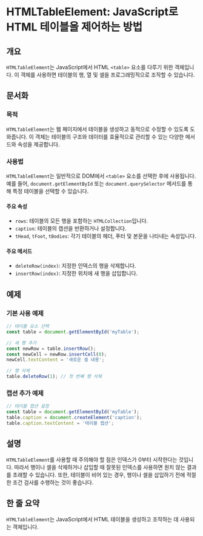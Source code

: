 <!--
Meta Description: # HTMLTableElement: JavaScript로 HTML 테이블을 제어하는 방법 ## 개요 `HTMLTableElement`는 JavaScript에서 HTML `<table>` 요소를 다루기 위한 객체입니다. 이 객체를 사용하면 테이블의 행, 열 및 셀을 프로...
Meta Keywords: table, htmltableelement, 테이블의, document, 테이블을
-->

# HTMLTableElement: JavaScript로 HTML 테이블을 제어하는 방법

## 개요
`HTMLTableElement`는 JavaScript에서 HTML `<table>` 요소를 다루기 위한 객체입니다. 이 객체를 사용하면 테이블의 행, 열 및 셀을 프로그래밍적으로 조작할 수 있습니다.

## 문서화
### 목적
`HTMLTableElement`는 웹 페이지에서 테이블을 생성하고 동적으로 수정할 수 있도록 도와줍니다. 이 객체는 테이블의 구조와 데이터를 효율적으로 관리할 수 있는 다양한 메서드와 속성을 제공합니다.

### 사용법
`HTMLTableElement`는 일반적으로 DOM에서 `<table>` 요소를 선택한 후에 사용됩니다. 예를 들어, `document.getElementById` 또는 `document.querySelector` 메서드를 통해 특정 테이블을 선택할 수 있습니다.

#### 주요 속성
- `rows`: 테이블의 모든 행을 포함하는 `HTMLCollection`입니다.
- `caption`: 테이블의 캡션을 반환하거나 설정합니다.
- `tHead`, `tFoot`, `tBodies`: 각기 테이블의 헤더, 푸터 및 본문을 나타내는 속성입니다.

#### 주요 메서드
- `deleteRow(index)`: 지정한 인덱스의 행을 삭제합니다.
- `insertRow(index)`: 지정한 위치에 새 행을 삽입합니다.

## 예제
### 기본 사용 예제
```javascript
// 테이블 요소 선택
const table = document.getElementById('myTable');

// 새 행 추가
const newRow = table.insertRow();
const newCell = newRow.insertCell(0);
newCell.textContent = '새로운 셀 내용';

// 행 삭제
table.deleteRow(1); // 첫 번째 행 삭제
```

### 캡션 추가 예제
```javascript
// 테이블 캡션 설정
const table = document.getElementById('myTable');
table.caption = document.createElement('caption');
table.caption.textContent = '테이블 캡션';
```

## 설명
`HTMLTableElement`를 사용할 때 주의해야 할 점은 인덱스가 0부터 시작한다는 것입니다. 따라서 행이나 셀을 삭제하거나 삽입할 때 잘못된 인덱스를 사용하면 원치 않는 결과를 초래할 수 있습니다. 또한, 테이블이 비어 있는 경우, 행이나 셀을 삽입하기 전에 적절한 조건 검사를 수행하는 것이 좋습니다.

## 한 줄 요약
`HTMLTableElement`는 JavaScript에서 HTML 테이블을 생성하고 조작하는 데 사용되는 객체입니다.